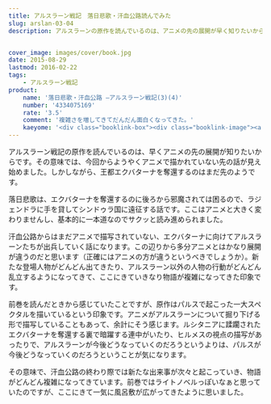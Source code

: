 ```yaml
---
title: アルスラーン戦記　落日悲歌・汗血公路読んでみた
slug: arslan-03-04
description: アルスラーンの原作を読んでいるのは、アニメの先の展開が早く知りたいからという理由が大きいです。その意味ではこの汗血公路でようやくアニメで描かれていない部分を読むことができました。しかしアルスラーンが王になるにはまだまだかかりそうです。


cover_image: images/cover/book.jpg
date: 2015-08-29
lastmod: 2016-02-22
tags: 
    - アルスラーン戦記
product:
    name: '落日悲歌・汗血公路 ―アルスラーン戦記(3)(4)'
    number: '4334075169'
    rate: '3.5'
    comment: '複雑さを増してきてだんだん面白くなってきた。'
    kaeyome: '<div class="booklink-box"><div class="booklink-image"><a href="http://www.amazon.co.jp/exec/obidos/asin/4334075169/illusionspace-22/" target="_blank" ><img src="http://ecx.images-amazon.com/images/I/51hEQOiEEnL._SL160_.jpg" style="border: none;" /></a></div><div class="booklink-info"><div class="booklink-name"><a href="http://www.amazon.co.jp/exec/obidos/asin/4334075169/illusionspace-22/" target="_blank" >落日悲歌・汗血公路 ―アルスラーン戦記(3)(4) (カッパ・ノベルス)</a><div class="booklink-powered-date">posted with <a href="http://yomereba.com" rel="nofollow" target="_blank">ヨメレバ</a></div></div><div class="booklink-detail">田中 芳樹 光文社 2003-05-21    </div><div class="booklink-link2"><div class="shoplinkamazon"><a href="http://www.amazon.co.jp/exec/obidos/asin/4334075169/illusionspace-22/" target="_blank" >Amazon</a></div><div class="shoplinkkindle"><a href="http://www.amazon.co.jp/gp/search?keywords=%97%8E%93%FA%94%DF%89%CC%81E%8A%BE%8C%8C%8C%F6%98H%20%81%5C%83A%83%8B%83X%83%89%81%5B%83%93%90%ED%8BL%283%29%284%29%20%28%83J%83b%83p%81E%83m%83x%83%8B%83X%29&__mk_ja_JP=%83J%83%5E%83J%83i&url=node%3D2275256051&tag=illusionspace-22" target="_blank" >Kindle</a></div><div class="shoplinkrakuten"><a href="http://hb.afl.rakuten.co.jp/hgc/11acbc01.369b1bf6.11acbc02.cabf9fe9/?pc=http%3A%2F%2Fbooks.rakuten.co.jp%2Frb%2F1559114%2F%3Fscid%3Daf_ich_link_urltxt%26m%3Dhttp%3A%2F%2Fm.rakuten.co.jp%2Fev%2Fbook%2F" target="_blank" >楽天ブックス</a></div>                  	  <div class="shoplinkkino"><a href="http://ck.jp.ap.valuecommerce.com/servlet/referral?sid=3085416&pid=882196163&vc_url=http%3A%2F%2Fwww.kinokuniya.co.jp%2Ff%2Fdsg-01-9784334075163" target="_blank" >紀伊國屋書店<img src="http://ad.jp.ap.valuecommerce.com/servlet/gifbanner?sid=3085416&pid=882196163" height="1" width="1" border="0"></a></div>	  	  	</div></div><div class="booklink-footer"></div></div>'
---
```


アルスラーン戦記の原作を読んでいるのは、早くアニメの先の展開が知りたいからです。その意味では、今回からようやくアニメで描かれていない先の話が見え始めました。しかしながら、王都エクバターナを奪還するのはまだ先のようです。

落日悲歌は、エクバターナを奪還するのに後ろから邪魔されては困るので、ラジェンドラに手を貸してシンドゥラ国に遠征する話です。ここはアニメと大きく変わりませんし、基本的に一本道なのでサクッと読み進められました。

汗血公路からはまだアニメで描写されていない、エクバターナに向けてアルスラーンたちが出兵していく話になります。この辺りから多分アニメとはかなり展開が違うのだと思います（正確にはアニメの方が違うというべきでしょうか）。新たな登場人物がどんどん出てきたり、アルスラーン以外の人物の行動がどんどん乱立するようになってきて、ここにきていきなり物語が複雑になってきた印象です。

前巻を読んだときから感じていたことですが、原作はパルスで起こった一大スペクタルを描いているという印象です。アニメがアルスラーンについて掘り下げる形で描写していることもあって、余計にそう感じます。ルシタニアに蹂躙されたエクバターナを奪還する裏で暗躍する連中がいたり、ヒルメスの視点の描写があったりで、アルスラーンが今後どうなっていくのだろうというよりは、パルスが今後どうなっていくのだろうということが気になります。

その意味で、汗血公路の終わり際では新たな出来事が次々と起こっていき、物語がどんどん複雑になってきています。前巻ではライトノベルっぽいなぁと思っていたのですが、ここにきて一気に風呂敷が広がってきたように思いました。


  